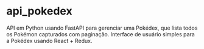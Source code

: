 # api_pokedex
API em Python usando FastAPI para gerenciar uma Pokédex, que lista todos os Pokémon capturados com paginação. Interface de usuário simples para a Pokédex usando React + Redux.
